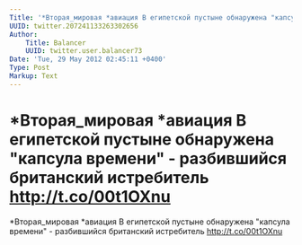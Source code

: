 ```yaml
---
Title: '*Вторая_мировая *авиация В египетской пустыне обнаружена "капсула времени" - разбившийся британский истребитель http://t.co/00t1OXnu'
UUID: twitter.207241133263302656
Author:
    Title: Balancer
    UUID: twitter.user.balancer73
Date: 'Tue, 29 May 2012 02:45:11 +0400'
Type: Post
Markup: Text
---
```


# *Вторая_мировая *авиация В египетской пустыне обнаружена "капсула времени" - разбившийся британский истребитель http://t.co/00t1OXnu

*Вторая_мировая *авиация В египетской пустыне обнаружена
"капсула времени" - разбившийся британский истребитель
http://t.co/00t1OXnu